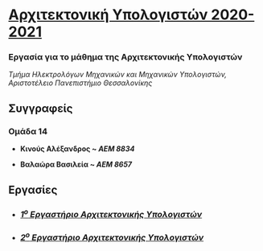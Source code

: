 # [Αρχιτεκτονική Υπολογιστών 2020-2021](http://ee.auth.gr/school/structure/laboratories/computer-systems-lab/ "Επίσημη ιστοσελίδα του μαθήματος")
### Εργασία για το μάθημα της Αρχιτεκτονικής Υπολογιστών  
_Τμήμα Ηλεκτρολόγων Μηχανικών και Μηχανικών Υπολογιστών,  
Αριστοτέλειο Πανεπιστήμιο Θεσσαλονίκης_
## Συγγραφείς
### Ομάδα 14
- **Κινούς Αλέξανδρος ~ _ΑΕΜ 8834_**

- **Βαλαώρα Βασιλεία ~ _ΑΕΜ 8657_**

## Εργασίες
- ### [_1<sup>ο</sup> Εργαστήριο Αρχιτεκτονικής Υπολογιστών_](https://github.com/akinous/ArchitectureLab2020/blob/main/Lab1/README.md)
- ### [_2<sup>ο</sup> Εργαστήριο Αρχιτεκτονικής Υπολογιστών_](https://github.com/akinous/ArchitectureLab2020/blob/main/Lab2/README.md)
